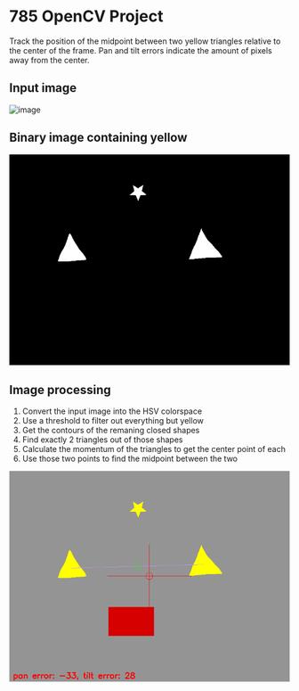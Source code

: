 # 785 OpenCV Project
Track the position of the midpoint between two yellow triangles relative to the center of the frame. Pan and tilt errors indicate the amount of pixels away from the center.

## Input image
![image](images/yellow_triangles_star_red_rect.png)

## Binary image containing yellow
![image](images/threshold.png)

## Image processing
1. Convert the input image into the HSV colorspace
2. Use a threshold to filter out everything but yellow
3. Get the contours of the remaning closed shapes
4. Find exactly 2 triangles out of those shapes
5. Calculate the momentum of the triangles to get the center point of each
6. Use those two points to find the midpoint between the two

![image](images/capture.png)
